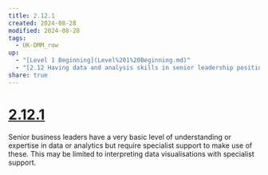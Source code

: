 ```yaml
---
title: 2.12.1
created: 2024-08-28
modified: 2024-08-28
tags:
  - UK-DMM_row
up:
  - "[Level 1 Beginning](Level%201%20Beginning.md)"
  - "[2.12 Having data and analysis skills in senior leadership positions](2.12%20Having%20data%20and%20analysis%20skills%20in%20senior%20leadership%20positions.md)"
share: true
---
```

# [2.12.1](2.12.1.md)

Senior business leaders have a very basic level of understanding or expertise in data or analytics but require specialist support to make use of these. This may be limited to interpreting data visualisations with specialist support.
